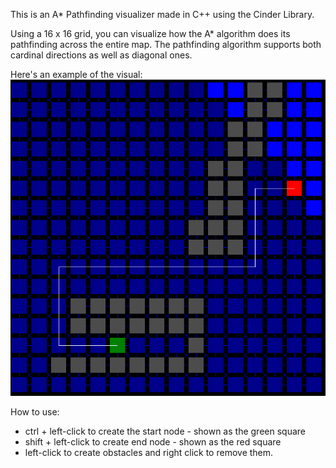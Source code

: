 This is an A* Pathfinding visualizer made in C++ using the Cinder Library.

Using a 16 x 16 grid, you can visualize how the A* algorithm does its pathfinding across the entire map.
The pathfinding algorithm supports both cardinal directions as well as diagonal ones.

Here's an example of the visual:
![image](image2.png)

How to use:
* ctrl + left-click to create the start node - shown as the green square
* shift + left-click to create end node - shown as the red square
* left-click to create obstacles and right click to remove them. 
